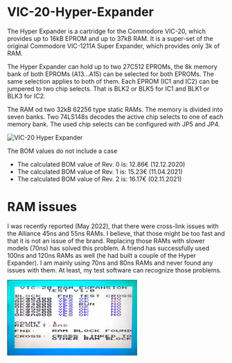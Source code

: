 # VIC-20-Hyper-Expander
The Hyper Expander is a cartridge for the Commodore VIC-20, which provides up to 16kB EPROM and up to 37kB RAM. It is a super-set of the original Commodore VIC-1211A Super Expander, which provides only 3k of RAM.

The Hyper Expander can hold up to two 27C512 EPROMs, the 8k memory bank of both EPROMs (A13...A15) can be selected for both EPROMs. The same selection applies to both of them. Each EPROM (IC1 and IC2) can be jumpered to two chip selects. That is BLK2 or BLK5 for IC1 and BLK1 or BLK3 for IC2. 

The RAM od two 32kB 62256 type static RAMs. The memory is divided into seven banks. Two 74LS148s decodes the active chip selects to one of each memory bank. The used chip selects can be configured with JP5 and JP4.

<img src="https://github.com/svenpetersen1965/VIC-20-Hyper-Expander/blob/main/Rev.%202/pictures/9386_-_Hyper_Expander_v2_standard.JPG" width="300" alt="VIC-20 Hyper Expander">

The BOM values do not include a case
* The calculated BOM value of Rev. 0 is: 12.86€ (12.12.2020)
* The calculated BOM value of Rev. 1 is: 15.23€ (11.04.2021)
* The calculated BOM value of Rev. 2 is: 16.17€ (02.11.2021)

# RAM issues
I was recently reported (May 2022), that there were cross-link issues with the Alliance 45ns and 55ns RAMs. I believe, that those might be too fast and that it is not an issue of the brand. Replacing those RAMs with slower models (70ns) has solved this problem. A friend has successfully used 100ns and 120ns RAMs as well (he had built a couple of the Hyper Expander). I am mainly using 70ns and 80ns RAMs and never found any issues with them. At least, my test software can recognize those problems.

<img src="https://github.com/svenpetersen1965/VIC-20-Hyper-Expander/blob/main/Rev.%202/pictures/HypEx_badRAM.jpg" width="300" alt="45ns RAM issue">


